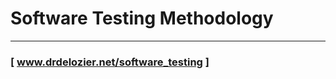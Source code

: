 Software Testing Methodology
============================


---
### [ www.drdelozier.net/software_testing ]



